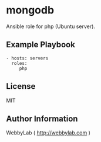 mongodb
=========

Ansible role for php (Ubuntu server).

Example Playbook
----------------

    - hosts: servers
      roles:
         php

License
-------

MIT

Author Information
------------------

WebbyLab ( http://webbylab.com )